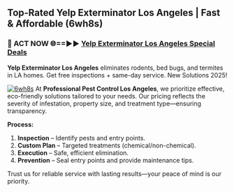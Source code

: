 ## Top-Rated Yelp Exterminator Los Angeles | Fast & Affordable (6wh8s)

<h3>🐜 ACT NOW 🌐==►► <a href="https://tinyurl.com/yc7vsfwc" rel="nofollow">Yelp Exterminator Los Angeles Special Deals</a></h3>

**Yelp Exterminator Los Angeles** eliminates rodents, bed bugs, and termites in LA homes. Get free inspections + same-day service. New Solutions 2025!

[![6wh8s](https://i.imgur.com/1VzRXn8.jpeg)](https://tinyurl.com/yc7vsfwc)
At **Professional Pest Control Los Angeles**, we prioritize effective, eco-friendly solutions tailored to your needs. Our pricing reflects the severity of infestation, property size, and treatment type—ensuring transparency.  

**Process:**  
1. **Inspection** – Identify pests and entry points.  
2. **Custom Plan** – Targeted treatments (chemical/non-chemical).  
3. **Execution** – Safe, efficient elimination.  
4. **Prevention** – Seal entry points and provide maintenance tips.  

Trust us for reliable service with lasting results—your peace of mind is our priority.
